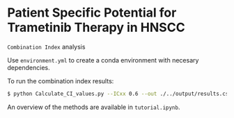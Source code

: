 # Patient Specific Potential for Trametinib Therapy in HNSCC 

`Combination Index` analysis



Use `environment.yml` to create a conda environment with necesary dependencies. 

To run the combination index results: 

```bash 
$ python Calculate_CI_values.py --ICxx 0.6 --out ./../output/results.csv
```

An overview of the methods are available in `tutorial.ipynb`. 